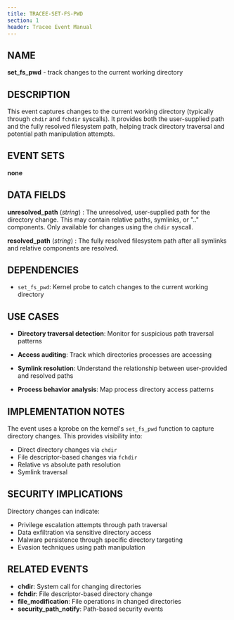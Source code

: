 ```yaml
---
title: TRACEE-SET-FS-PWD
section: 1
header: Tracee Event Manual
---
```


## NAME

**set_fs_pwd** - track changes to the current working directory

## DESCRIPTION

This event captures changes to the current working directory (typically through `chdir` and `fchdir` syscalls). It provides both the user-supplied path and the fully resolved filesystem path, helping track directory traversal and potential path manipulation attempts.

## EVENT SETS

**none**

## DATA FIELDS

**unresolved_path** (*string*)
: The unresolved, user-supplied path for the directory change. This may contain relative paths, symlinks, or ".." components. Only available for changes using the `chdir` syscall.

**resolved_path** (*string*)
: The fully resolved filesystem path after all symlinks and relative components are resolved.

## DEPENDENCIES

- `set_fs_pwd`: Kernel probe to catch changes to the current working directory

## USE CASES

- **Directory traversal detection**: Monitor for suspicious path traversal patterns

- **Access auditing**: Track which directories processes are accessing

- **Symlink resolution**: Understand the relationship between user-provided and resolved paths

- **Process behavior analysis**: Map process directory access patterns

## IMPLEMENTATION NOTES

The event uses a kprobe on the kernel's `set_fs_pwd` function to capture directory changes. This provides visibility into:

- Direct directory changes via `chdir`
- File descriptor-based changes via `fchdir`
- Relative vs absolute path resolution
- Symlink traversal

## SECURITY IMPLICATIONS

Directory changes can indicate:

- Privilege escalation attempts through path traversal
- Data exfiltration via sensitive directory access
- Malware persistence through specific directory targeting
- Evasion techniques using path manipulation

## RELATED EVENTS

- **chdir**: System call for changing directories
- **fchdir**: File descriptor-based directory change
- **file_modification**: File operations in changed directories
- **security_path_notify**: Path-based security events
